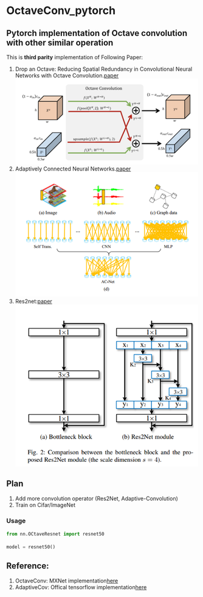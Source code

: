 # OctaveConv_pytorch
## Pytorch implementation of Octave convolution with other similar operation
  This is **third parity** implementation of Following Paper:
  1. Drop an Octave: Reducing Spatial Redundancy in Convolutional Neural Networks with Octave Convolution.[paper]((https://arxiv.org/pdf/1904.05049.pdf))
  ![](fig/octave_conv.png)
  2. Adaptively Connected Neural Networks.[paper](https://arxiv.org/abs/1904.03579)
  ![](fig/adaptive_conv.png)
  3. Res2net:[paper](https://arxiv.org/abs/1904.01169)
  ![](fig/res2net.png)
## Plan
1. Add more convolution operator (Res2Net, Adaptive-Convolution)
2. Train on Cifar/ImageNet

### Usage

```python
from nn.OCtaveResnet import resnet50

model = resnet50()
```


## Reference:
  1. OctaveConv: MXNet implementation[here](https://github.com/terrychenism/OctaveConv)
  2. AdaptiveCov: Offical tensorflow implementation[here](https://github.com/wanggrun/Adaptively-Connected-Neural-Networks)  


